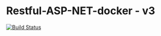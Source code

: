 # Restful-ASP-NET-docker - v3

[![Build Status](https://app.travis-ci.com/aSTRonuun/restful-ASP-NET-docker.svg?branch=main)](https://app.travis-ci.com/aSTRonuun/restful-ASP-NET-docker)